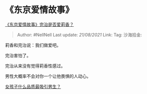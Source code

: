 # 《东京爱情故事》
[《东京爱情故事》完治是否爱莉香？](https://www.zhihu.com/question/57097127/answer/1814824756)

> Author: #NellNell
> Last update: *21/08/2021*
> Link:
> Tag:
> 沙海拾金:

莉香和完治说：我们做爱吧。

完治害怕了。

完治从来没有觉得莉香性感过。

男性大概率不会对你一个让他畏惧的人动心。

[女孩子什么品质最吸引男生？](https://www.zhihu.com/question/313462176/answer/1750706419)
